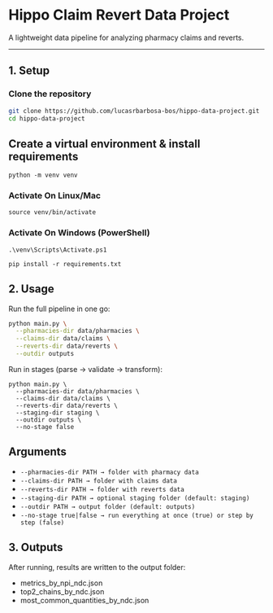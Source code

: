 # Hippo Claim Revert Data Project

A lightweight data pipeline for analyzing pharmacy claims and reverts.

---

## 1. Setup

### Clone the repository

```bash
git clone https://github.com/lucasrbarbosa-bos/hippo-data-project.git
cd hippo-data-project
```

## Create a virtual environment & install requirements
```
python -m venv venv
```

### Activate On Linux/Mac
```
source venv/bin/activate
```
### Activate On Windows (PowerShell)

```
.\venv\Scripts\Activate.ps1
```
```
pip install -r requirements.txt
```

## 2. Usage
Run the full pipeline in one go:

```bash
python main.py \
  --pharmacies-dir data/pharmacies \
  --claims-dir data/claims \
  --reverts-dir data/reverts \
  --outdir outputs
```

Run in stages (parse → validate → transform):

```
python main.py \
  --pharmacies-dir data/pharmacies \
  --claims-dir data/claims \
  --reverts-dir data/reverts \
  --staging-dir staging \
  --outdir outputs \
  --no-stage false
```
## Arguments

- `--pharmacies-dir PATH → folder with pharmacy data`
- `--claims-dir PATH → folder with claims data`
- `--reverts-dir PATH → folder with reverts data`
- `--staging-dir PATH → optional staging folder (default: staging)`
- `--outdir PATH → output folder (default: outputs)`
- `--no-stage true|false → run everything at once (true) or step by step (false)`

## 3. Outputs
After running, results are written to the output folder:

- metrics_by_npi_ndc.json
- top2_chains_by_ndc.json
- most_common_quantities_by_ndc.json

